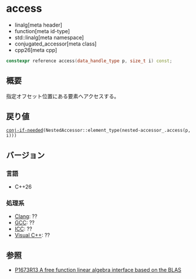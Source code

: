 # access
* linalg[meta header]
* function[meta id-type]
* std::linalg[meta namespace]
* conjugated_accessor[meta class]
* cpp26[meta cpp]

```cpp
constexpr reference access(data_handle_type p, size_t i) const;
```

## 概要
指定オフセット位置にある要素へアクセスする。


## 戻り値
[`conj-if-needed`](../conj-if-needed.md)`(NestedAccessor::element_type(nested-accessor_.access(p, i)))`


## バージョン
### 言語
- C++26

### 処理系
- [Clang](/implementation.md#clang): ??
- [GCC](/implementation.md#gcc): ??
- [ICC](/implementation.md#icc): ??
- [Visual C++](/implementation.md#visual_cpp): ??


## 参照
- [P1673R13 A free function linear algebra interface based on the BLAS](https://www.open-std.org/jtc1/sc22/wg21/docs/papers/2023/p1673r13.html)
